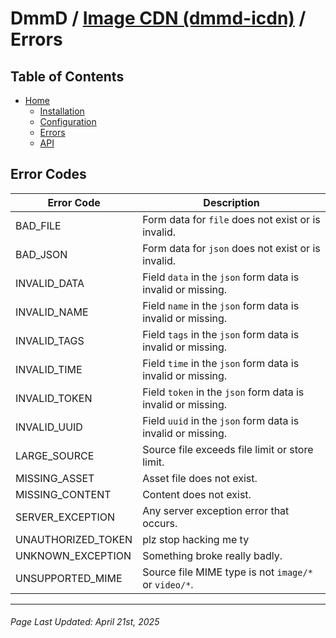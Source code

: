# DmmD / [Image CDN (dmmd-icdn)](../README.md) / Errors

## Table of Contents

- [Home](../README.md)
    - [Installation](./ins.md)
    - [Configuration](./env.md)
    - [Errors](./err.md)
    - [API](./api.md)

## Error Codes

| Error Code | Description |
|-|-|
| BAD_FILE | Form data for `file` does not exist or is invalid. |
| BAD_JSON | Form data for `json` does not exist or is invalid. |
| INVALID_DATA | Field `data` in the `json` form data is invalid or missing. |
| INVALID_NAME | Field `name` in the `json` form data is invalid or missing. |
| INVALID_TAGS | Field `tags` in the `json` form data is invalid or missing. |
| INVALID_TIME | Field `time` in the `json` form data is invalid or missing. |
| INVALID_TOKEN | Field `token` in the `json` form data is invalid or missing. |
| INVALID_UUID | Field `uuid` in the `json` form data is invalid or missing. |
| LARGE_SOURCE | Source file exceeds file limit or store limit. |
| MISSING_ASSET | Asset file does not exist. |
| MISSING_CONTENT | Content does not exist. |
| SERVER_EXCEPTION | Any server exception error that occurs. |
| UNAUTHORIZED_TOKEN | plz stop hacking me ty |
| UNKNOWN_EXCEPTION | Something broke really badly. |
| UNSUPPORTED_MIME | Source file MIME type is not `image/*` or `video/*`. |

---

###### Page Last Updated: April 21st, 2025
